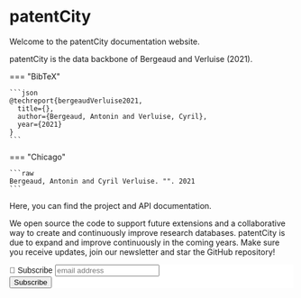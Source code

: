 # patentCity


Welcome to the patentCity documentation website.

patentCity is the data backbone of Bergeaud and Verluise (2021).

=== "BibTeX"

    ```json
    @techreport{bergeaudVerluise2021,
      title={},
      author={Bergeaud, Antonin and Verluise, Cyril},
      year={2021}
    }
    ```

=== "Chicago"

    ```raw
    Bergeaud, Antonin and Cyril Verluise. "". 2021
    ```

Here, you can find the project and API documentation.

We open source the code to support future extensions and a collaborative way to create and continuously improve research databases. patentCity is due to expand and improve continuously in the coming years. Make sure you receive updates, join our newsletter and star the GitHub repository!


<!-- Begin Mailchimp Signup Form -->
<link href="//cdn-images.mailchimp.com/embedcode/horizontal-slim-10_7.css" rel="stylesheet" type="text/css">
<style type="text/css">
	#mc_embed_signup{background:#fff; clear:left; font:14px Helvetica,Arial,sans-serif; width:100%;}
	/* Add your own Mailchimp form style overrides in your site stylesheet or in this style block.
	   We recommend moving this block and the preceding CSS link to the HEAD of your HTML file. */
</style>
<div id="mc_embed_signup">
<form action="https://gmail.us17.list-manage.com/subscribe/post?u=c623e7cdc725ada81ffbc9377&amp;id=b8f2d6fbbd" method="post" id="mc-embedded-subscribe-form" name="mc-embedded-subscribe-form" class="validate" target="_blank" novalidate>
    <div id="mc_embed_signup_scroll">
	<label for="mce-EMAIL">💌 Subscribe</label>
	<input type="email" value="" name="EMAIL" class="email" id="mce-EMAIL" placeholder="email address" required>
    <!-- real people should not fill this in and expect good things - do not remove this or risk form bot signups-->
    <div style="position: absolute; left: -5000px;" aria-hidden="true"><input type="text" name="b_c623e7cdc725ada81ffbc9377_b8f2d6fbbd" tabindex="-1" value=""></div>
    <div class="clear"><input type="submit" value="Subscribe" name="subscribe" id="mc-embedded-subscribe" class="button"></div>
    </div>
</form>
</div>

<!--End mc_embed_signup-->
